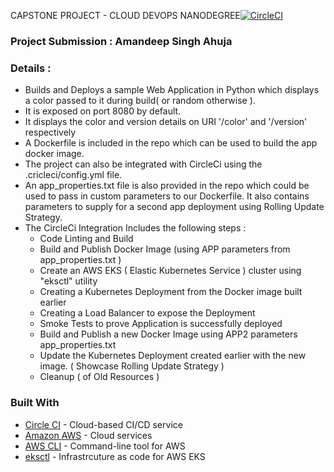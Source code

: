 CAPSTONE PROJECT - CLOUD DEVOPS NANODEGREE[![CircleCI](https://dl.circleci.com/status-badge/img/gh/amandeepsinghahuja/webapp-color/tree/master.svg?style=svg)](https://dl.circleci.com/status-badge/redirect/gh/amandeepsinghahuja/webapp-color/tree/master)

### Project Submission : Amandeep Singh Ahuja
### Details :
* Builds and Deploys a sample Web Application in Python which displays a color passed to it during build( or random otherwise ).
* It is exposed on port 8080 by default.
* It displays the color and version details on URI '/color' and '/version' respectively
* A Dockerfile is included in the repo which can be used to build the app docker image.
* The project can also be integrated with CircleCi using the .cricleci/config.yml file.
* An app_properties.txt file is also provided in the repo which could be used to pass in custom parameters to our Dockerfile. 
  It also contains parameters to supply for a second app deployment using Rolling Update Strategy.
* The CircleCi Integration Includes the following steps :
  - Code Linting and Build
  - Build and Publish Docker Image (using APP parameters from app_properties.txt )
  - Create an AWS EKS ( Elastic Kubernetes Service ) cluster using "eksctl" utility
  - Creating a Kubernetes Deployment from the Docker image built earlier
  - Creating a Load Balancer to expose the Deployment
  - Smoke Tests to prove Application is successfully deployed
  - Build and Publish a new Docker Image using APP2 parameters app_properties.txt 
  - Update the Kubernetes Deployment created earlier with the new image. ( Showcase Rolling Update Strategy )
  - Cleanup ( of Old Resources )


### Built With
- [Circle CI](www.circleci.com) - Cloud-based CI/CD service
- [Amazon AWS](https://aws.amazon.com/) - Cloud services
- [AWS CLI](https://aws.amazon.com/cli/) - Command-line tool for AWS
- [eksctl](https://eksctl.io/) - Infrastrcuture as code for AWS EKS